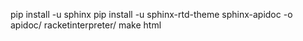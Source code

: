 pip install -u sphinx
pip install -u sphinx-rtd-theme
sphinx-apidoc -o apidoc/ racketinterpreter/
make html
